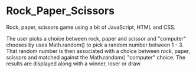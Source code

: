 # Rock_Paper_Scissors
Rock, paper, scissors game using a bit of JavaScript, HTML and CSS. 

The user picks a choice between rock, paper and scissor and "computer" chooses by uses Math.random() to pick a random number between 1 - 3.
That random number is then associated with a choice between rock, paper, scissors and matched against the Math.random() "computer" choice. 
The results are displayed along with a winner, loser or draw.
